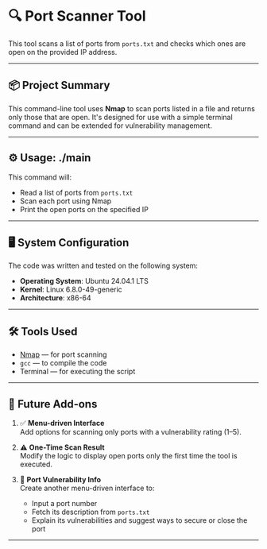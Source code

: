 # 🔍 Port Scanner Tool

This tool scans a list of ports from `ports.txt` and checks which ones are open on the provided IP address.

---

## 📦 Project Summary

This command-line tool uses **Nmap** to scan ports listed in a file and returns only those that are open. It's designed for use with a simple terminal command and can be extended for vulnerability management.

---

## ⚙️ Usage: ./main <IP Address>


This command will:
- Read a list of ports from `ports.txt`
- Scan each port using Nmap
- Print the open ports on the specified IP

---

## 🖥️ System Configuration

The code was written and tested on the following system:

- **Operating System**: Ubuntu 24.04.1 LTS  
- **Kernel**: Linux 6.8.0-49-generic  
- **Architecture**: x86-64  

---

## 🛠️ Tools Used

- [Nmap](https://nmap.org/) — for port scanning  
- `gcc` — to compile the code  
- Terminal — for executing the script

---

## 🚀 Future Add-ons

1. ✅ **Menu-driven Interface**  
   Add options for scanning only ports with a vulnerability rating (1–5).

2. ⚠️ **One-Time Scan Result**  
   Modify the logic to display open ports only the first time the tool is executed.

3. 🔐 **Port Vulnerability Info**  
   Create another menu-driven interface to:
   - Input a port number
   - Fetch its description from `ports.txt`
   - Explain its vulnerabilities and suggest ways to secure or close the port

---




